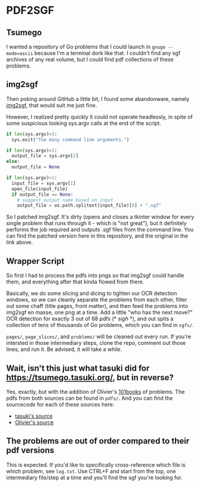 # PDF2SGF

## Tsumego
I wanted a repository of Go problems that I could launch in `gnugo --mode=ascii` because I'm a terminal dork like that. I couldn't find any sgf archives of any real volume, but I could find pdf collections of these problems. 

## img2sgf
Then poking around GitHub a little bit, I found some abandonware, namely [img2sgf](https://github.com/hanysz/img2sgf), that would suit me just fine. 

However, I realized pretty quickly it could not operate headlessly, in spite of some suspicious looking sys.argv calls at the end of the script.

```python
if len(sys.argv)>3:
  sys.exit("Too many command line arguments.")

if len(sys.argv)>2:
  output_file = sys.argv[2]
else:
  output_file = None

if len(sys.argv)>1:
  input_file = sys.argv[1]
  open_file(input_file)
  if output_file == None:
    # suggest output name based on input
    output_file = os.path.splitext(input_file)[0] + ".sgf"
```
So I patched img2sgf. It's dirty (opens and closes a tkinter window for every single problem that runs through it - which is "not great"), but it definitely performs the job required and outputs .sgf files from the command line. You can find the patched version here in this repository, and the original in the link above. 

## Wrapper Script
So first I had to process the pdfs into pngs so that img2sgf could handle them, and everything after that kinda flowed from there.

Basically, we do some slicing and dicing to tighten our OCR detection windows, so we can cleanly separate the problems from each other, filter out some chaff (title pages, front matter), and then feed the problems into img2sgf en masse, one png at a time. Add a little "who has the next move?" OCR detection for exactly 3 out of 68 pdfs (* *sigh* *), and out spits a collection of tens of thousands of Go problems, which you can find in `sgfs/`. 

`pages/`, `page_slices/`, and `problems/` will be cleaned out every run. If you're intersted in those intermediary steps, clone the repo, comment out those lines, and run it. Be advised, it will take a *while*. 

## Wait, isn't this just what tasuki did for https://tsumego.tasuki.org/, but in reverse?

Yes, exactly, but with the addition of Olivier's [101books](https://101books.github.io/) of problems. The pdfs from both sources can be found in `pdfs/`. And you can find the source*code* for each of these sources here:
 - [tasuki's source](https://github.com/tasuki/tsumego-web)
 - [Olivier's source](https://github.com/101books/101books.github.io)

## The problems are out of order compared to their pdf versions
This is expected. If you'd like to specifically cross-reference which file is which problem, see `log.txt`. Use CTRL+F and start from the top, one intermediary file/step at a time and you'll find the sgf you're looking for.